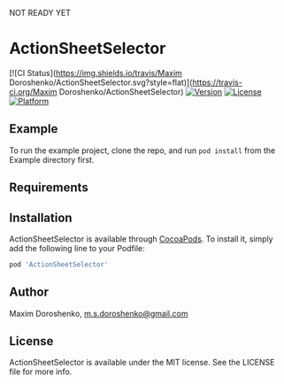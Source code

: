 NOT READY YET

# ActionSheetSelector

[![CI Status](https://img.shields.io/travis/Maxim Doroshenko/ActionSheetSelector.svg?style=flat)](https://travis-ci.org/Maxim Doroshenko/ActionSheetSelector)
[![Version](https://img.shields.io/cocoapods/v/ActionSheetSelector.svg?style=flat)](https://cocoapods.org/pods/ActionSheetSelector)
[![License](https://img.shields.io/cocoapods/l/ActionSheetSelector.svg?style=flat)](https://cocoapods.org/pods/ActionSheetSelector)
[![Platform](https://img.shields.io/cocoapods/p/ActionSheetSelector.svg?style=flat)](https://cocoapods.org/pods/ActionSheetSelector)

## Example

To run the example project, clone the repo, and run `pod install` from the Example directory first.

## Requirements

## Installation

ActionSheetSelector is available through [CocoaPods](https://cocoapods.org). To install
it, simply add the following line to your Podfile:

```ruby
pod 'ActionSheetSelector'
```

## Author

Maxim Doroshenko, m.s.doroshenko@gmail.com

## License

ActionSheetSelector is available under the MIT license. See the LICENSE file for more info.
